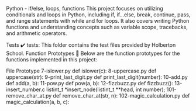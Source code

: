 Python - if/else, loops, functions
This project focuses on utilizing conditionals and loops in Python, including if, if...else, break, continue, pass, and range statements with while and for loops. It also covers writing Python functions and understanding concepts such as variable scope, tracebacks, and arithmetic operators.

Tests :heavy_check_mark:
tests: This folder contains the test files provided by Holberton School.
Function Prototypes :floppy_disk:
Below are the function prototypes for the functions implemented in this project:

File	Prototype
7-islower.py	def islower(c):
8-uppercase.py	def uppercase(str):
9-print_last_digit.py	def print_last_digit(number):
10-add.py	def add(a, b):
11-pow.py	def pow(a, b):
12-fizzbuzz.py	def fizzbuzz():
13-insert_number.c	listint_t *insert_node(listint_t **head, int number);
101-remove_char_at.py	def remove_char_at(str, n):
102-magic_calculation.py	def magic_calculation(a, b, c):
